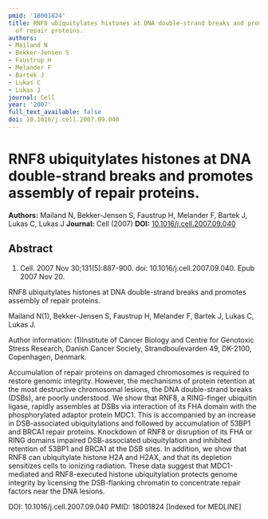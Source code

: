 ```yaml
---
pmid: '18001824'
title: RNF8 ubiquitylates histones at DNA double-strand breaks and promotes assembly
  of repair proteins.
authors:
- Mailand N
- Bekker-Jensen S
- Faustrup H
- Melander F
- Bartek J
- Lukas C
- Lukas J
journal: Cell
year: '2007'
full_text_available: false
doi: 10.1016/j.cell.2007.09.040
---
```


# RNF8 ubiquitylates histones at DNA double-strand breaks and promotes assembly of repair proteins.
**Authors:** Mailand N, Bekker-Jensen S, Faustrup H, Melander F, Bartek J, Lukas C, Lukas J
**Journal:** Cell (2007)
**DOI:** [10.1016/j.cell.2007.09.040](https://doi.org/10.1016/j.cell.2007.09.040)

## Abstract

1. Cell. 2007 Nov 30;131(5):887-900. doi: 10.1016/j.cell.2007.09.040. Epub 2007
Nov  20.

RNF8 ubiquitylates histones at DNA double-strand breaks and promotes assembly of 
repair proteins.

Mailand N(1), Bekker-Jensen S, Faustrup H, Melander F, Bartek J, Lukas C, Lukas 
J.

Author information:
(1)Institute of Cancer Biology and Centre for Genotoxic Stress Research, Danish 
Cancer Society, Strandboulevarden 49, DK-2100, Copenhagen, Denmark.

Accumulation of repair proteins on damaged chromosomes is required to restore 
genomic integrity. However, the mechanisms of protein retention at the most 
destructive chromosomal lesions, the DNA double-strand breaks (DSBs), are poorly 
understood. We show that RNF8, a RING-finger ubiquitin ligase, rapidly assembles 
at DSBs via interaction of its FHA domain with the phosphorylated adaptor 
protein MDC1. This is accompanied by an increase in DSB-associated 
ubiquitylations and followed by accumulation of 53BP1 and BRCA1 repair proteins. 
Knockdown of RNF8 or disruption of its FHA or RING domains impaired 
DSB-associated ubiquitylation and inhibited retention of 53BP1 and BRCA1 at the 
DSB sites. In addition, we show that RNF8 can ubiquitylate histone H2A and H2AX, 
and that its depletion sensitizes cells to ionizing radiation. These data 
suggest that MDC1-mediated and RNF8-executed histone ubiquitylation protects 
genome integrity by licensing the DSB-flanking chromatin to concentrate repair 
factors near the DNA lesions.

DOI: 10.1016/j.cell.2007.09.040
PMID: 18001824 [Indexed for MEDLINE]
